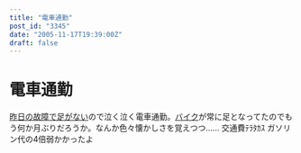 ```yaml
---
title: "電車通勤"
post_id: "3345"
date: "2005-11-17T19:39:00Z"
draft: false
---
```


# 電車通勤

[昨日の故障で足がない](/3344)ので泣く泣く電車通勤。[バイク](/tag/yb-1)が常に足となってたのでもう何か月ぶりだろうか。なんか色々懐かしさを覚えつつ…… 交通費ﾃﾗﾀｶｽ ガソリン代の4倍弱かかったよ
